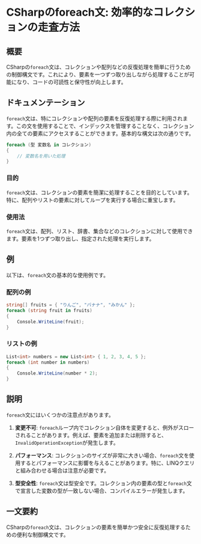 <!--
Meta Description: # CSharpのforeach文: 効率的なコレクションの走査方法 ## 概要 CSharpの`foreach`文は、コレクションや配列などの反復処理を簡単に行うための制御構文です。これにより、要素を一つずつ取り出しながら処理することが可能になり、コードの可読性と保守性が向上します。 ## ドキュ...
Meta Keywords: foreach, csharp, int, csharpの, string
-->

# CSharpのforeach文: 効率的なコレクションの走査方法

## 概要
CSharpの`foreach`文は、コレクションや配列などの反復処理を簡単に行うための制御構文です。これにより、要素を一つずつ取り出しながら処理することが可能になり、コードの可読性と保守性が向上します。

## ドキュメンテーション
`foreach`文は、特にコレクションや配列の要素を反復処理する際に利用されます。この文を使用することで、インデックスを管理することなく、コレクション内の全ての要素にアクセスすることができます。基本的な構文は次の通りです。

```csharp
foreach (型 変数名 in コレクション)
{
    // 変数名を用いた処理
}
```

### 目的
`foreach`文は、コレクションの要素を簡潔に処理することを目的としています。特に、配列やリストの要素に対してループを実行する場合に重宝します。

### 使用法
`foreach`文は、配列、リスト、辞書、集合などのコレクションに対して使用できます。要素を1つずつ取り出し、指定された処理を実行します。

## 例
以下は、`foreach`文の基本的な使用例です。

### 配列の例
```csharp
string[] fruits = { "りんご", "バナナ", "みかん" };
foreach (string fruit in fruits)
{
    Console.WriteLine(fruit);
}
```

### リストの例
```csharp
List<int> numbers = new List<int> { 1, 2, 3, 4, 5 };
foreach (int number in numbers)
{
    Console.WriteLine(number * 2);
}
```

## 説明
`foreach`文にはいくつかの注意点があります。

1. **変更不可**: `foreach`ループ内でコレクション自体を変更すると、例外がスローされることがあります。例えば、要素を追加または削除すると、`InvalidOperationException`が発生します。
  
2. **パフォーマンス**: コレクションのサイズが非常に大きい場合、`foreach`文を使用するとパフォーマンスに影響を与えることがあります。特に、LINQクエリと組み合わせる場合は注意が必要です。

3. **型安全性**: `foreach`文は型安全です。コレクション内の要素の型と`foreach`文で宣言した変数の型が一致しない場合、コンパイルエラーが発生します。

## 一文要約
CSharpの`foreach`文は、コレクションの要素を簡単かつ安全に反復処理するための便利な制御構文です。